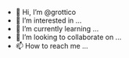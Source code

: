 - 👋 Hi, I’m @grottico
- 👀 I’m interested in ...
- 🌱 I’m currently learning ...
- 💞️ I’m looking to collaborate on ...
- 📫 How to reach me ...

<!---
grottico/grottico is a ✨ special ✨ repository because its `README.md` (this file) appears on your GitHub profile.
You can click the Preview link to take a look at your changes.
--->
